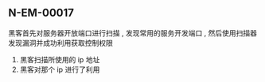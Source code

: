 N-EM-00017
---
黑客首先对服务器开放端口进行扫描 , 发现常用的服务开发端口 , 然后使用扫描器发现漏洞并成功利用获取控制权限

1. 黑客扫描所使用的 ip 地址
2. 黑客对那个 ip 进行了利用


